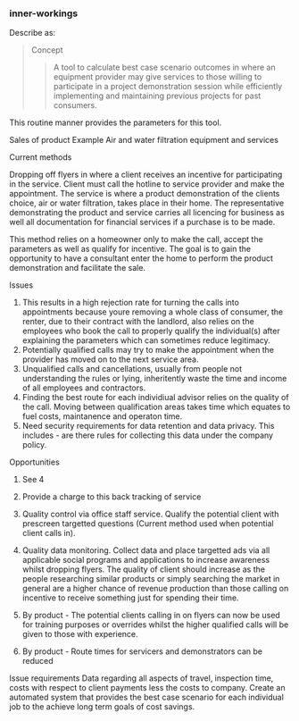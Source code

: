 ### inner-workings
Describe as:

> Concept
>> A tool to calculate best case scenario outcomes in where an equipment provider may give services to those willing to participate in a project demonstration session while efficiently implementing and maintaining previous projects for past consumers.

This routine manner provides the parameters for this tool.

Sales of product
Example
Air and water filtration equipment and services

Current methods

Dropping off flyers in where a client receives an incentive for participating in the service. Client must call the hotline to service provider and make the appointment. The service is where a product demonstration of the clients choice, air or water filtration, takes place in their home. The representative demonstrating the product and service carries all licencing for business as well all documentation for financial services if a purchase is to be made. 

This method relies on a homeowner only to make the call, accept the parameters as well as qualify for incentive. The goal is to gain the opportunity to have a consultant enter the home to perform the product demonstration and facilitate the sale.

Issues
1. This results in a high rejection rate for turning the calls into appointments because youre removing a whole class of consumer, the renter, due to their contract with the landlord, also relies on the employees who book the call to properly qualify the individual(s) after explaining the parameters which can sometimes reduce legitimacy.
2. Potentially qualified calls may try to make the appointment when the provider has moved on to the next service area. 
3. Unqualified calls and cancellations, usually from people not understanding the rules or lying, inheritently waste the time and income of all employees and contractors.
4. Finding the best route for each individiual advisor relies on the quality of the call. Moving between qualification areas takes time which equates to fuel costs, maintanence and operaton time.
5. Need security requirements for data retention and data privacy. This includes - are there rules for collecting this data under the company policy. 

Opportunities
1. See 4
2. Provide a charge to this back tracking of service
3. Quality control via office staff service. Qualify the potential client with prescreen targetted questions (Current method used when potential client calls in).
4. Quality data monitoring. Collect data and place targetted ads via all applicable social programs and applications to increase awareness whilst dropping flyers. The quality of client should increase as the people researching similar products or simply searching the market in general are a higher chance of revenue production than those calling on incentive to receive something just for spending their time.

5. By product - The potential clients calling in on flyers can now be used for training purposes or overrides whilst the higher qualified calls will be given to those with experience.
6. By product - Route times for servicers and demonstrators can be reduced

Issue requirements
Data regarding all aspects of travel, inspection time, costs with respect to client payments less the costs to company. Create an automated system that provides the best case scenario for each individual job to the achieve long term goals of cost savings.
